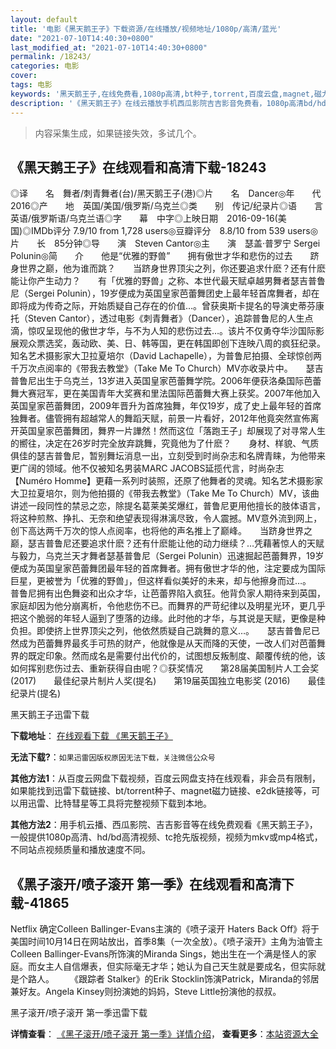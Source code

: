 ```yaml
---
layout: default
title: '电影《黑天鹅王子》下载资源/在线播放/视频地址/1080p/高清/蓝光'
date: "2021-07-10T14:40:30+0800"
last_modified_at: "2021-07-10T14:40:30+0800"
permalink: /18243/
categories: 电影
cover:
tags: 电影
keywords: '黑天鹅王子,在线免费看,1080p高清,bt种子,torrent,百度云盘,magnet,磁力链,迅雷下载资源'
description: '《黑天鹅王子》在线云播放手机西瓜影院吉吉影音免费看，1080p高清bd/hd未删减完整版和tc抢先枪版，mkv/mp4格式，附带bt/torrent种子、magnet/磁力链、百度云盘、网盘资源迅雷下载链接'
---
```


>内容采集生成，如果链接失效，多试几个。


## 《黑天鹅王子》在线观看和高清下载-18243

◎译　　名　舞者/刺青舞者(台)/黑天鹅王子(港)◎片　　名　Dancer◎年　　代　2016◎产　　地　英国/美国/俄罗斯/乌克兰◎类　　别　传记/纪录片◎语　　言　英语/俄罗斯语/乌克兰语◎字　　幕　中字◎上映日期　2016-09-16(美国)◎IMDb评分 7.9/10 from 1,728 users◎豆瓣评分　8.8/10 from 539 users◎片　　长　85分钟◎导　　演　Steven Cantor◎主　　演　瑟盖·普罗宁 Sergei Polunin◎简　　介　　他是“优雅的野兽”　　拥有傲世才华和悲伤的过去　　跻身世界之巅，他为谁而跳？　　当跻身世界顶尖之列，你还要追求什麽？还有什麽能让你产生动力？　　有「优雅的野兽」之称、本世代最天赋卓越男舞者瑟吉普鲁尼（Sergei Polunin），19岁便成为英国皇家芭蕾舞团史上最年轻首席舞者，却在即将成为传奇之际，开始质疑自己存在的价值…。曾获奥斯卡提名的导演史蒂芬康托（Steven Cantor），透过电影《刺青舞者》（Dancer），追踪普鲁尼的人生点滴，惊叹呈现他的傲世才华，与不为人知的悲伤过去…。该片不仅勇夺华沙国际影展观众票选奖，轰动欧、美、日、韩等国，更在韩国即创下连映八周的疯狂纪录。知名艺术摄影家大卫拉夏培尔（David Lachapelle），为普鲁尼拍摄、全球惊创两千万次点阅率的《带我去教堂》（Take Me To Church）MV亦收录片中。　　瑟吉普鲁尼出生于乌克兰，13岁进入英国皇家芭蕾舞学院。2006年便获洛桑国际芭蕾舞大赛冠军，更在美国青年大奖赛和里法国际芭蕾舞大赛上获奖。2007年他加入英国皇家芭蕾舞团，2009年晋升为首席独舞，年仅19岁，成了史上最年轻的首席独舞者。儘管拥有超越常人的舞蹈天赋，前景一片看好，2012年他竟突然宣佈离开英国皇家芭蕾舞团，舞界一片譁然！然而这位「落跑王子」却展现了对寻常人生的嚮往，决定在26岁时完全放弃跳舞，究竟他为了什麽？　　身材、样貌、气质俱佳的瑟吉普鲁尼，暂别舞坛消息一出，立刻受到时尚杂志和名牌青睐，为他带来更广阔的领域。他不仅被知名男装MARC JACOBS延揽代言，时尚杂志【Numéro Homme】更藉一系列时装照，还原了他舞者的灵魂。知名艺术摄影家大卫拉夏培尔，则为他拍摄的《带我去教堂》（Take Me To Church）MV，该曲讲述一段同性的禁忌之恋，除提名葛莱美奖爆红，普鲁尼更用他擅长的肢体语言，将这种煎熬、挣扎、无奈和绝望表现得淋漓尽致，令人震撼。MV意外流到网上，创下高达两千万次的惊人点阅率，也将他的声名推上了巅峰。　　当跻身世界之巅，瑟吉普鲁尼还要追求什麽？还有什麽能让他的动力继续？…凭藉著惊人的天赋与毅力，乌克兰天才舞者瑟基普鲁尼（Sergei Polunin）迅速掘起芭蕾舞界，19岁便成为英国皇家芭蕾舞团最年轻的首席舞者。拥有傲世才华的他，注定要成为国际巨星，更被誉为「优雅的野兽」，但这样看似美好的未来，却与他擦身而过…。　　普鲁尼拥有出色舞姿和出众才华，让芭蕾界陷入疯狂。他背负家人期待来到英国，家庭却因为他分崩离析，令他悲伤不已。而舞界的严苛纪律以及明星光环，更几乎把这个脆弱的年轻人逼到了堕落的边缘。此时他的才华，与其说是天赋，更像是种负担。即使挤上世界顶尖之列，他依然质疑自己跳舞的意义…。　　瑟吉普鲁尼已然成为芭蕾舞界最炙手可热的财产，他就像是从天而降的天使，一改人们对芭蕾舞界的既定印象。然而成名是需要付出代价的，试图想反叛制度、颠覆传统的他，该如何挥别悲伤过去、重新获得自由呢？◎获奖情况　　第28届美国制片人工会奖 (2017)　　最佳纪录片制片人奖(提名)　　第19届英国独立电影奖 (2016)　　最佳纪录片(提名)


黑天鹅王子迅雷下载

**下载地址**： [在线观看下载 《黑天鹅王子》](https://www.993dy.com//vod-detail-id-30463.html) 


**无法下载?**：`如果迅雷因版权原因无法下载，关注微信公众号 `

**其他方法1**：从百度云网盘下载视频，百度云网盘支持在线观看，非会员有限制，如果能找到迅雷下载链接、bt/torrent种子、magnet磁力链接、e2dk链接等，可以用迅雷、比特彗星等工具将完整视频下载到本地。

**其他方法2**：用手机云播、西瓜影院、吉吉影音等在线免费观看《黑天鹅王子》，一般提供1080p高清、hd/bd高清视频、tc抢先版视频，视频为mkv或mp4格式，不同站点视频质量和播放速度不同。


## 《黑子滚开/喷子滚开 第一季》在线观看和高清下载-41865

Netflix 确定Colleen Ballinger-Evans主演的《喷子滚开 Haters Back Off》将于美国时间10月14日在网站放出，首季8集（一次全放）。《喷子滚开》主角为油管主Colleen Ballinger-Evans所饰演的Miranda Sings，她出生在一个满是怪人的家庭。而女主人自信爆表，但实际毫无才华；她认为自己天生就是要成名，但实际就是个路人。 　　《跟踪者 Stalker》的Erik Stocklin饰演Patrick，Miranda的邻居兼好友。Angela Kinsey则扮演她的妈妈，Steve Little扮演他的叔叔。


黑子滚开/喷子滚开 第一季迅雷下载

**详情查看**： [《黑子滚开/喷子滚开 第一季》详情介绍](/movie/41865/)， **查看更多**：[本站资源大全](/movie/t/all/)

